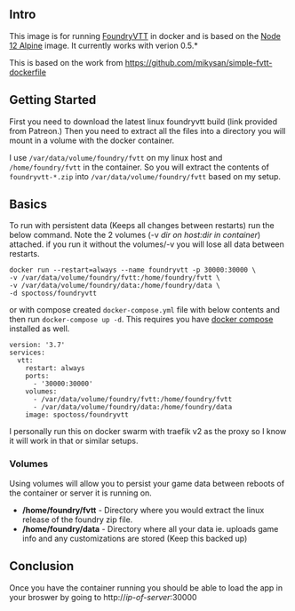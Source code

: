 ## Intro

This image is for running [FoundryVTT](https://foundryvtt.com/) in docker and is based on the [Node 12 Alpine](https://hub.docker.com/_/node/) image. It currently works with verion 0.5.*

This is based on the work from https://github.com/mikysan/simple-fvtt-dockerfile

## Getting Started

First you need to download the latest linux foundryvtt build (link provided from Patreon.) Then you need to extract all the files into a directory you will mount in a volume with the docker container.

I use `/var/data/volume/foundry/fvtt` on my linux host and `/home/foundry/fvtt` in the container. So you will extract the contents of `foundryvtt-*.zip` into `/var/data/volume/foundry/fvtt` based on my setup.

## Basics

To run with persistent data (Keeps all changes between restarts) run the below command. Note the 2 volumes (-v *dir on host:dir in container*) attached. if you run it without the volumes/-v you will lose all data between restarts.

```
docker run --restart=always --name foundryvtt -p 30000:30000 \
-v /var/data/volume/foundry/fvtt:/home/foundry/fvtt \
-v /var/data/volume/foundry/data:/home/foundry/data \
-d spoctoss/foundryvtt
```

or with compose created `docker-compose.yml` file with below contents and then run `docker-compose up -d`. This requires you have [docker compose](https://docs.docker.com/compose/install/) installed as well.


```
version: '3.7'
services:
  vtt:
    restart: always
    ports:
      - '30000:30000'
    volumes:
      - /var/data/volume/foundry/fvtt:/home/foundry/fvtt
      - /var/data/volume/foundry/data:/home/foundry/data
    image: spoctoss/foundryvtt
```

I personally run this on docker swarm with traefik v2 as the proxy so I know it will work in that or similar setups.

### Volumes

Using volumes will allow you to persist your game data between reboots of the container or server it is running on.

* **/home/foundry/fvtt** - Directory where you would extract the linux release of the foundry zip file.
* **/home/foundry/data** - Directory where all your data ie. uploads game info and any customizations are stored (Keep this backed up)

## Conclusion

Once you have the container running you should be able to load the app in your broswer by going to http://*ip-of-server*:30000
